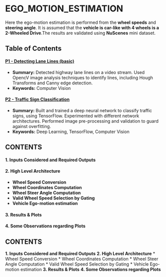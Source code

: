 # EGO_MOTION_ESTIMATION
Here the ego-motion estimation is performed from the **wheel speeds** and **steering angle**. It is assumed that the **vehicle is car-like with 4 wheels is a 2-Wheeled Drive**.The results are validated using **NuScenes** mini dataset.

## Table of Contents

#### [P1 - Detecting Lane Lines (basic)](project_1_lane_finding_basic)
 - **Summary:** Detected highway lane lines on a video stream. Used OpencV image analysis techniques to identify lines, including Hough Transforms and Canny edge detection.
 - **Keywords:** Computer Vision
 
#### [P2 - Traffic Sign Classification](project_2_traffic_sign_classifier)
 - **Summary:** Built and trained a deep neural network to classify traffic signs, using TensorFlow. Experimented with different network architectures. Performed image pre-processing and validation to guard against overfitting.
 - **Keywords:** Deep Learning, TensorFlow, Computer Vision


## CONTENTS

####  1. Inputs Considered and Required Outputs
####  2. High Level Architecture
   - **Wheel Speed Conversion**
   - **Wheel Coordinates Computation**
   - **Wheel Steer Angle Computation**
   - **Valid Wheel Speed Selection by Gating**
   - **Vehicle Ego-motion estimation**
####  3. Results & Plots
####  4. Some Observations regarding Plots

## CONTENTS

**1. Inputs Considered and Required Outputs**
**2. High Level Architecture**
       * Wheel Speed Conversion
       * Wheel Coordinates Computation
       * Wheel Steer Angle Computation
       * Valid Wheel Speed Selection by Gating
       * Vehicle Ego-motion estimation
**3. Results & Plots**
**4. Some Observations regarding Plots**
